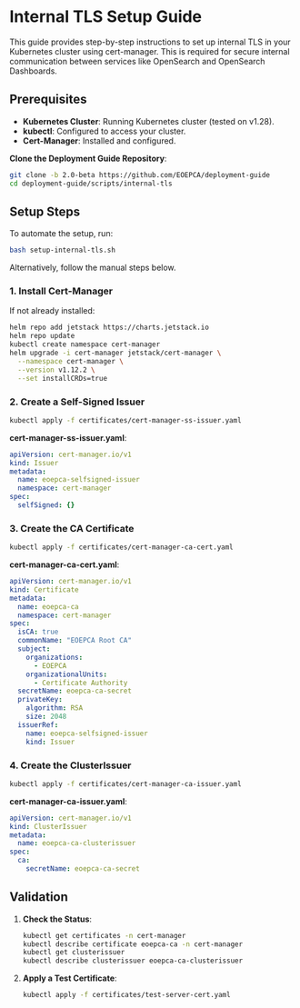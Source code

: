 
# Internal TLS Setup Guide

This guide provides step-by-step instructions to set up internal TLS in your Kubernetes cluster using cert-manager. This is required for secure internal communication between services like OpenSearch and OpenSearch Dashboards.

## Prerequisites

- **Kubernetes Cluster**: Running Kubernetes cluster (tested on v1.28).
- **kubectl**: Configured to access your cluster.
- **Cert-Manager**: Installed and configured.

**Clone the Deployment Guide Repository**:

```bash
git clone -b 2.0-beta https://github.com/EOEPCA/deployment-guide
cd deployment-guide/scripts/internal-tls
```

## Setup Steps

To automate the setup, run:

```bash
bash setup-internal-tls.sh
```

Alternatively, follow the manual steps below.

### 1. Install Cert-Manager

If not already installed:

```bash
helm repo add jetstack https://charts.jetstack.io
helm repo update
kubectl create namespace cert-manager
helm upgrade -i cert-manager jetstack/cert-manager \
  --namespace cert-manager \
  --version v1.12.2 \
  --set installCRDs=true
```

### 2. Create a Self-Signed Issuer

```bash
kubectl apply -f certificates/cert-manager-ss-issuer.yaml
```

**cert-manager-ss-issuer.yaml**:

```yaml
apiVersion: cert-manager.io/v1
kind: Issuer
metadata:
  name: eoepca-selfsigned-issuer
  namespace: cert-manager
spec:
  selfSigned: {}
```

### 3. Create the CA Certificate

```bash
kubectl apply -f certificates/cert-manager-ca-cert.yaml
```

**cert-manager-ca-cert.yaml**:

```yaml
apiVersion: cert-manager.io/v1
kind: Certificate
metadata:
  name: eoepca-ca
  namespace: cert-manager
spec:
  isCA: true
  commonName: "EOEPCA Root CA"
  subject:
    organizations:
      - EOEPCA
    organizationalUnits:
      - Certificate Authority
  secretName: eoepca-ca-secret
  privateKey:
    algorithm: RSA
    size: 2048
  issuerRef:
    name: eoepca-selfsigned-issuer
    kind: Issuer
```

### 4. Create the ClusterIssuer

```bash
kubectl apply -f certificates/cert-manager-ca-issuer.yaml
```

**cert-manager-ca-issuer.yaml**:

```yaml
apiVersion: cert-manager.io/v1
kind: ClusterIssuer
metadata:
  name: eoepca-ca-clusterissuer
spec:
  ca:
    secretName: eoepca-ca-secret
```

## Validation

1. **Check the Status**:

   ```bash
   kubectl get certificates -n cert-manager
   kubectl describe certificate eoepca-ca -n cert-manager
   kubectl get clusterissuer
   kubectl describe clusterissuer eoepca-ca-clusterissuer
   ```

2. **Apply a Test Certificate**:

   ```bash
   kubectl apply -f certificates/test-server-cert.yaml
   ```

